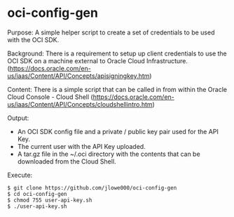 # oci-config-gen

Purpose: A simple helper script to create a set of credentials to be used with the OCI SDK.

Background: There is a requirement to setup up client credentials to use the OCI SDK on a machine external to Oracle Cloud Infrastructure. (https://docs.oracle.com/en-us/iaas/Content/API/Concepts/apisigningkey.htm)

Content: There is a simple script that can be called in from within the Oracle Cloud Console - Cloud Shell (https://docs.oracle.com/en-us/iaas/Content/API/Concepts/cloudshellintro.htm)

Output:
- An OCI SDK config file and a private / public key pair used for the API Key.
- The current user with the API Key uploaded.
- A tar.gz file in the ~/.oci directory with the contents that can be downloaded from the Cloud Shell.

Execute:

```
$ git clone https://github.com/jlowe000/oci-config-gen
$ cd oci-config-gen
$ chmod 755 user-api-key.sh
$ ./user-api-key.sh
```
